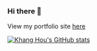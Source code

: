 ### Hi there 👋


View my portfolio site [here](https://khanghou.vercel.app/)

[![Khang Hou's GitHub stats](https://github-readme-stats.vercel.app/api?username=tankh99&count_private=true&show_icons=true&theme=dark&hide_border=true)](https://github.com/tankh99/github-readme-stats)
<!--
**tankh99/tankh99** is a ✨ _special_ ✨ repository because its `README.md` (this file) appears on your GitHub profile.

Here are some ideas to get you started:

- 🔭 I’m currently working on ...
- 🌱 I’m currently learning ...
- 👯 I’m looking to collaborate on ...
- 🤔 I’m looking for help with ...
- 💬 Ask me about ...
- 📫 How to reach me: ...
- 😄 Pronouns: ...
- ⚡ Fun fact: ...
-->
